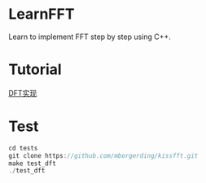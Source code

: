# LearnFFT
Learn to implement FFT step by step using C++.

# Tutorial
  [DFT实现](docs/DFT_cn.md)


# Test
```cpp
cd tests
git clone https://github.com/mborgerding/kissfft.git
make test_dft
./test_dft
```
